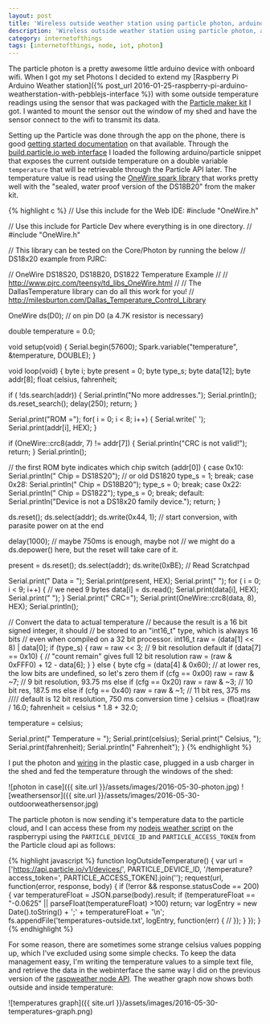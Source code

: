 ```yaml
---
layout: post
title: 'Wireless outside weather station using particle photon, arduino and nodejs'
description: 'Wireless outside weather station using particle photon, arduino and nodejs'
category: internetofthings
tags: [internetofthings, node, iot, photon]
---
```


The particle photon is a pretty awesome little arduino device with onboard wifi. When I got my set Photons I decided to extend my [Raspberry Pi Arduino Weather station]({% post_url 2016-01-25-raspberry-pi-arduino-weatherstation-with-pebblejs-interface %}) with some outside temperature readings using the sensor that was packaged with the [Particle maker kit](https://store.particle.io/collections/photon) I got. I wanted to mount the sensor out the window of my shed and have the sensor connect to the wifi to transmit its data.

Setting up the Particle was done through the app on the phone, there is good [getting started documentation](https://docs.particle.io/guide/getting-started/start/photon/) on that available. Through the [build.particle.io web interface](https://build.particle.io/build) I loaded the following arduino/particle snippet that exposes the current outside temperature on a double variable `temperature` that will be retrievable through the Particle API later. The temperature value is read using the [OneWire spark library](https://github.com/Hotaman/OneWireSpark) that works pretty well with the "sealed, water proof version of the DS18B20" from the maker kit.

{% highlight c %}
// Use this include for the Web IDE:
#include "OneWire.h"

// Use this include for Particle Dev where everything is in one directory.
// #include "OneWire.h"

// This library can be tested on the Core/Photon by running the below
// DS18x20 example from PJRC:

// OneWire DS18S20, DS18B20, DS1822 Temperature Example
//
// http://www.pjrc.com/teensy/td_libs_OneWire.html
//
// The DallasTemperature library can do all this work for you!
// http://milesburton.com/Dallas_Temperature_Control_Library

OneWire ds(D0); // on pin D0 (a 4.7K resistor is necessary)

double temperature = 0.0;

void setup(void) {
Serial.begin(57600);
Spark.variable("temperature", &temperature, DOUBLE);
}

void loop(void) {
byte i;
byte present = 0;
byte type_s;
byte data[12];
byte addr[8];
float celsius, fahrenheit;

if ( !ds.search(addr)) {
Serial.println("No more addresses.");
Serial.println();
ds.reset_search();
delay(250);
return;
}

Serial.print("ROM =");
for( i = 0; i < 8; i++) {
Serial.write(' ');
Serial.print(addr[i], HEX);
}

if (OneWire::crc8(addr, 7) != addr[7]) {
Serial.println("CRC is not valid!");
return;
}
Serial.println();

// the first ROM byte indicates which chip
switch (addr[0]) {
case 0x10:
Serial.println(" Chip = DS18S20"); // or old DS1820
type_s = 1;
break;
case 0x28:
Serial.println(" Chip = DS18B20");
type_s = 0;
break;
case 0x22:
Serial.println(" Chip = DS1822");
type_s = 0;
break;
default:
Serial.println("Device is not a DS18x20 family device.");
return;
}

ds.reset();
ds.select(addr);
ds.write(0x44, 1); // start conversion, with parasite power on at the end

delay(1000); // maybe 750ms is enough, maybe not
// we might do a ds.depower() here, but the reset will take care of it.

present = ds.reset();
ds.select(addr);
ds.write(0xBE); // Read Scratchpad

Serial.print(" Data = ");
Serial.print(present, HEX);
Serial.print(" ");
for ( i = 0; i < 9; i++) { // we need 9 bytes
data[i] = ds.read();
Serial.print(data[i], HEX);
Serial.print(" ");
}
Serial.print(" CRC=");
Serial.print(OneWire::crc8(data, 8), HEX);
Serial.println();

// Convert the data to actual temperature
// because the result is a 16 bit signed integer, it should
// be stored to an "int16_t" type, which is always 16 bits
// even when compiled on a 32 bit processor.
int16_t raw = (data[1] << 8) | data[0];
if (type_s) {
raw = raw << 3; // 9 bit resolution default
if (data[7] == 0x10) {
// "count remain" gives full 12 bit resolution
raw = (raw & 0xFFF0) + 12 - data[6];
}
} else {
byte cfg = (data[4] & 0x60);
// at lower res, the low bits are undefined, so let's zero them
if (cfg == 0x00) raw = raw & ~7; // 9 bit resolution, 93.75 ms
else if (cfg == 0x20) raw = raw & ~3; // 10 bit res, 187.5 ms
else if (cfg == 0x40) raw = raw & ~1; // 11 bit res, 375 ms
//// default is 12 bit resolution, 750 ms conversion time
}
celsius = (float)raw / 16.0;
fahrenheit = celsius \* 1.8 + 32.0;

temperature = celsius;

Serial.print(" Temperature = ");
Serial.print(celsius);
Serial.print(" Celsius, ");
Serial.print(fahrenheit);
Serial.println(" Fahrenheit");
}
{% endhighlight %}

I put the photon and [wiring](https://community.particle.io/uploads/default/original/2X/8/836116627384eb201d909e623c31d6e69733f11f.png) in the plastic case, plugged in a usb charger in the shed and fed the temperature through the windows of the shed:

![photon in case]({{ site.url }}/assets/images/2016-05-30-photon.jpg)
![weathersensor]({{ site.url }}/assets/images/2016-05-30-outdoorweathersensor.jpg)

The particle photon is now sending it's temperature data to the particle cloud, and I can access these from my [nodejs weather script](https://github.com/peterpeerdeman/raspweather) on the raspberrypi using the `PARTICLE_DEVICE_ID` and `PARTICLE_ACCESS_TOKEN` from the Particle cloud api as follows:

{% highlight javascript %}
function logOutsideTemperature() {
var url = ['https://api.particle.io/v1/devices/',
PARTICLE_DEVICE_ID,
'/temperature?access_token=',
PARTICLE_ACCESS_TOKEN].join('');
request(url, function(error, response, body) {
if (!error && response.statusCode == 200) {
var temperatureFloat = JSON.parse(body).result;
if (temperatureFloat == "-0.0625" || parseFloat(temperatureFloat) >100) return;
var logEntry = new Date().toString() + ';' + temperatureFloat + '\n';
fs.appendFile('temperatures-outside.txt', logEntry, function(err) {
//
});
}
});
}
{% endhighlight %}

For some reason, there are sometimes some strange celsius values popping up, which I've excluded using some simple checks. To keep the data management easy, I'm writing the temperature values to a simple text file, and retrieve the data in the webinterface the same way I did on the previous version of the [raspweather node API](https://github.com/peterpeerdeman/raspweather/). The weather graph now shows both outside and inside temperature:

![temperatures graph]({{ site.url }}/assets/images/2016-05-30-temperatures-graph.png)
